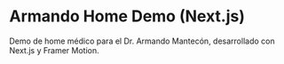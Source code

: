 # Armando Home Demo (Next.js)
Demo de home médico para el Dr. Armando Mantecón, desarrollado con Next.js y Framer Motion.
